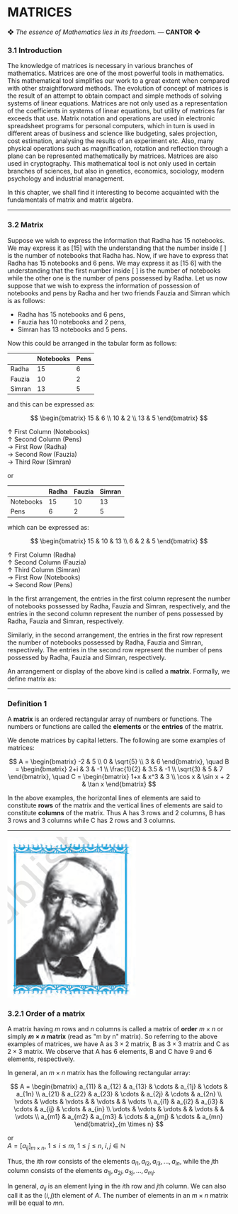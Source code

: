# MATRICES

❖ *The essence of Mathematics lies in its freedom.* — **CANTOR** ❖

### 3.1 Introduction

The knowledge of matrices is necessary in various branches of mathematics. Matrices are one of the most powerful tools in mathematics. This mathematical tool simplifies our work to a great extent when compared with other straightforward methods. The evolution of concept of matrices is the result of an attempt to obtain compact and simple methods of solving systems of linear equations. Matrices are not only used as a representation of the coefficients in systems of linear equations, but utility of matrices far exceeds that use. Matrix notation and operations are used in electronic spreadsheet programs for personal computers, which in turn is used in different areas of business and science like budgeting, sales projection, cost estimation, analysing the results of an experiment etc. Also, many physical operations such as magnification, rotation and reflection through a plane can be represented mathematically by matrices. Matrices are also used in cryptography. This mathematical tool is not only used in certain branches of sciences, but also in genetics, economics, sociology, modern psychology and industrial management.

In this chapter, we shall find it interesting to become acquainted with the fundamentals of matrix and matrix algebra.

---

### 3.2 Matrix

Suppose we wish to express the information that Radha has 15 notebooks. We may express it as $[15]$ with the understanding that the number inside $[ \ ]$ is the number of notebooks that Radha has. Now, if we have to express that Radha has 15 notebooks and 6 pens. We may express it as $[15 \ 6]$ with the understanding that the first number inside $[ \ ]$ is the number of notebooks while the other one is the number of pens possessed by Radha. Let us now suppose that we wish to express the information of possession of notebooks and pens by Radha and her two friends Fauzia and Simran which is as follows:

- Radha has 15 notebooks and 6 pens,  
- Fauzia has 10 notebooks and 2 pens,  
- Simran has 13 notebooks and 5 pens.

Now this could be arranged in the tabular form as follows:

|             | Notebooks | Pens |
|-------------|------------|------|
| Radha       | 15         | 6    |
| Fauzia      | 10         | 2    |
| Simran      | 13         | 5    |

and this can be expressed as:

$$
\begin{bmatrix}
15 & 6 \\
10 & 2 \\
13 & 5
\end{bmatrix}
$$

↑ First Column (Notebooks)  
↑ Second Column (Pens)  
→ First Row (Radha)  
→ Second Row (Fauzia)  
→ Third Row (Simran)

or

|             | Radha | Fauzia | Simran |
|-------------|--------|---------|----------|
| Notebooks | 15     | 10       | 13        |
| Pens         | 6       | 2         | 5          |

which can be expressed as:

$$
\begin{bmatrix}
15 & 10 & 13 \\
6 & 2 & 5
\end{bmatrix}
$$

↑ First Column (Radha)  
↑ Second Column (Fauzia)  
↑ Third Column (Simran)  
→ First Row (Notebooks)  
→ Second Row (Pens)

In the first arrangement, the entries in the first column represent the number of notebooks possessed by Radha, Fauzia and Simran, respectively, and the entries in the second column represent the number of pens possessed by Radha, Fauzia and Simran, respectively.

Similarly, in the second arrangement, the entries in the first row represent the number of notebooks possessed by Radha, Fauzia and Simran, respectively. The entries in the second row represent the number of pens possessed by Radha, Fauzia and Simran, respectively.

An arrangement or display of the above kind is called a **matrix**. Formally, we define matrix as:

---

### Definition 1

A **matrix** is an ordered rectangular array of numbers or functions. The numbers or functions are called the **elements** or the **entries** of the matrix.

We denote matrices by capital letters. The following are some examples of matrices:

$$
A = \begin{bmatrix}
-2 & 5 \\
0 & \sqrt{5} \\
3 & 6
\end{bmatrix}, \quad
B = \begin{bmatrix}
2+i & 3 & -1 \\
\frac{1}{2} & 3.5 & -1 \\
\sqrt{3} & 5 & 7
\end{bmatrix}, \quad
C = \begin{bmatrix}
1+x & x^3 & 3 \\
\cos x & \sin x + 2 & \tan x
\end{bmatrix}
$$

In the above examples, the horizontal lines of elements are said to constitute **rows** of the matrix and the vertical lines of elements are said to constitute **columns** of the matrix. Thus A has 3 rows and 2 columns, B has 3 rows and 3 columns while C has 2 rows and 3 columns.

---

![alt text](image.png)

### 3.2.1 Order of a matrix

A matrix having $m$ rows and $n$ columns is called a matrix of **order** $m \times n$ or simply **$m \times n$ matrix** (read as "m by n" matrix). So referring to the above examples of matrices, we have A as $3 \times 2$ matrix, B as $3 \times 3$ matrix and C as $2 \times 3$ matrix. We observe that A has 6 elements, B and C have 9 and 6 elements, respectively.

In general, an $m \times n$ matrix has the following rectangular array:

$$
A = \begin{bmatrix}
a_{11} & a_{12} & a_{13} & \cdots & a_{1j} & \cdots & a_{1n} \\
a_{21} & a_{22} & a_{23} & \cdots & a_{2j} & \cdots & a_{2n} \\
\vdots & \vdots & \vdots &        & \vdots &        & \vdots \\
a_{i1} & a_{i2} & a_{i3} & \cdots & a_{ij} & \cdots & a_{in} \\
\vdots & \vdots & \vdots &        & \vdots &        & \vdots \\
a_{m1} & a_{m2} & a_{m3} & \cdots & a_{mj} & \cdots & a_{mn}
\end{bmatrix}_{m \times n}
$$

or  
$A = [a_{ij}]_{m \times n}, \ 1 \leq i \leq m, \ 1 \leq j \leq n, \ i, j \in \mathbb{N}$

Thus, the $i$th row consists of the elements $a_{i1}, a_{i2}, a_{i3}, \ldots, a_{in}$, while the $j$th column consists of the elements $a_{1j}, a_{2j}, a_{3j}, \ldots, a_{mj}$.

In general, $a_{ij}$ is an element lying in the $i$th row and $j$th column. We can also call it as the $(i,j)$th element of $A$. The number of elements in an $m \times n$ matrix will be equal to $mn$.
